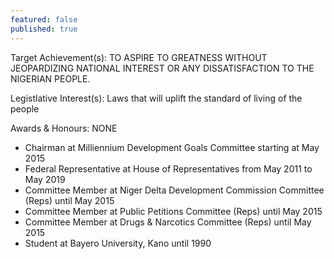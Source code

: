 ```yaml
---
featured: false
published: true
---
```

Target Achievement(s): TO ASPIRE TO GREATNESS WITHOUT JEOPARDIZING NATIONAL INTEREST OR ANY
DISSATISFACTION TO THE NIGERIAN PEOPLE.

Legistlative Interest(s): Laws that will uplift the standard of living of the people

Awards & Honours: NONE

* Chairman at Milliennium Development Goals Committee starting at May 2015
* Federal Representative at House of Representatives from May 2011 to May 2019
* Committee Member at Niger Delta Development Commission Committee (Reps) until May 2015
* Committee Member at Public Petitions Committee (Reps) until May 2015
* Committee Member at Drugs & Narcotics Committee (Reps) until May 2015
* Student at Bayero University, Kano until 1990

